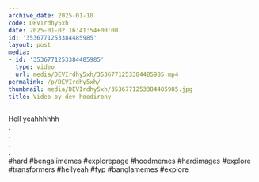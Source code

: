 ```yaml
---
archive_date: 2025-01-10
code: DEVIrdhy5xh
date: 2025-01-02 16:41:54+00:00
id: '3536771253384485985'
layout: post
media:
- id: '3536771253384485985'
  type: video
  url: media/DEVIrdhy5xh/3536771253384485985.mp4
permalink: /p/DEVIrdhy5xh/
thumbnail: media/DEVIrdhy5xh/3536771253384485985.jpg
title: Video by dev_hoodirony
---
```


Hell yeahhhhhh  
.  
.  
.  
.  
#hard #bengalimemes #explorepage #hoodmemes #hardimages #explore #transformers #hellyeah #fyp #banglamemes #explore
